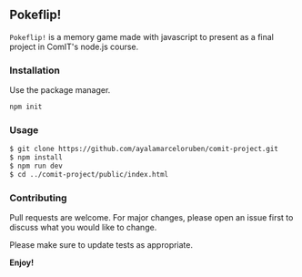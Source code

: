 ## Pokeflip!
`Pokeflip!` is a memory game made with javascript to present as a final project in ComIT's node.js course.

### Installation
Use the package manager.

```bash
npm init
```

### Usage

```bash
$ git clone https://github.com/ayalamarceloruben/comit-project.git
$ npm install
$ npm run dev
$ cd ../comit-project/public/index.html
```

### Contributing

Pull requests are welcome. For major changes, please open an issue first
to discuss what you would like to change.

Please make sure to update tests as appropriate.

**Enjoy!**